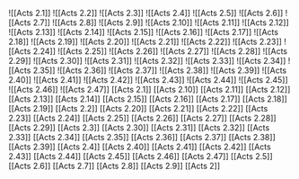 ![[Acts 2.1]]
![[Acts 2.2]]
![[Acts 2.3]]
![[Acts 2.4]]
![[Acts 2.5]]
![[Acts 2.6]]
![[Acts 2.7]]
![[Acts 2.8]]
![[Acts 2.9]]
![[Acts 2.10]]
![[Acts 2.11]]
![[Acts 2.12]]
![[Acts 2.13]]
![[Acts 2.14]]
![[Acts 2.15]]
![[Acts 2.16]]
![[Acts 2.17]]
![[Acts 2.18]]
![[Acts 2.19]]
![[Acts 2.20]]
![[Acts 2.21]]
![[Acts 2.22]]
![[Acts 2.23]]
![[Acts 2.24]]
![[Acts 2.25]]
![[Acts 2.26]]
![[Acts 2.27]]
![[Acts 2.28]]
![[Acts 2.29]]
![[Acts 2.30]]
![[Acts 2.31]]
![[Acts 2.32]]
![[Acts 2.33]]
![[Acts 2.34]]
![[Acts 2.35]]
![[Acts 2.36]]
![[Acts 2.37]]
![[Acts 2.38]]
![[Acts 2.39]]
![[Acts 2.40]]
![[Acts 2.41]]
![[Acts 2.42]]
![[Acts 2.43]]
![[Acts 2.44]]
![[Acts 2.45]]
![[Acts 2.46]]
![[Acts 2.47]]
[[Acts 2.1]]
[[Acts 2.10]]
[[Acts 2.11]]
[[Acts 2.12]]
[[Acts 2.13]]
[[Acts 2.14]]
[[Acts 2.15]]
[[Acts 2.16]]
[[Acts 2.17]]
[[Acts 2.18]]
[[Acts 2.19]]
[[Acts 2.2]]
[[Acts 2.20]]
[[Acts 2.21]]
[[Acts 2.22]]
[[Acts 2.23]]
[[Acts 2.24]]
[[Acts 2.25]]
[[Acts 2.26]]
[[Acts 2.27]]
[[Acts 2.28]]
[[Acts 2.29]]
[[Acts 2.3]]
[[Acts 2.30]]
[[Acts 2.31]]
[[Acts 2.32]]
[[Acts 2.33]]
[[Acts 2.34]]
[[Acts 2.35]]
[[Acts 2.36]]
[[Acts 2.37]]
[[Acts 2.38]]
[[Acts 2.39]]
[[Acts 2.4]]
[[Acts 2.40]]
[[Acts 2.41]]
[[Acts 2.42]]
[[Acts 2.43]]
[[Acts 2.44]]
[[Acts 2.45]]
[[Acts 2.46]]
[[Acts 2.47]]
[[Acts 2.5]]
[[Acts 2.6]]
[[Acts 2.7]]
[[Acts 2.8]]
[[Acts 2.9]]
[[Acts 2]]
